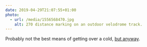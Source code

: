 ```yaml
---
date: 2019-04-29T21:07:55+01:00
photo:
  - url: /media/1556568470.jpg
    alt: 270 distance marking on an outdoor velodrome track.
---
```

Probably not the best means of getting over a cold, [but anyway](https://strava.app.link/4T3EMZS2hW).
